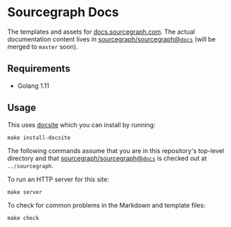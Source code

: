 # Sourcegraph Docs

The templates and assets for [docs.sourcegraph.com](https://docs.sourcegraph.com). The actual documentation content lives in [sourcegraph/sourcegraph@`docs`](https://github.com/sourcegraph/sourcegraph/tree/docs/doc) (will be merged to `master` soon).

## Requirements

- Golang 1.11

## Usage

This uses [docsite](https://github.com/sourcegraph/docsite) which you can install by running:

```shell
make install-docsite
```

The following commands assume that you are in this repository's top-level directory and that [sourcegraph/sourcegraph@`docs`](https://github.com/sourcegraph/sourcegraph/tree/docs) is checked out at `../sourcegraph`.

To run an HTTP server for this site:

```shell
make server
```

To check for common problems in the Markdown and template files:

```shell
make check
```
